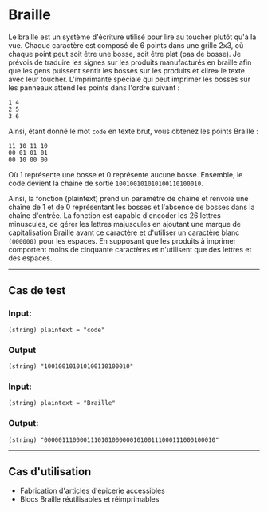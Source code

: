 # Braille
Le braille est un système d'écriture utilisé pour lire au toucher plutôt qu'à la vue. 
Chaque caractère est composé de 6 points dans une grille 2x3, où chaque point peut soit être une bosse, soit être plat (pas de bosse). 
Je prévois de traduire les signes sur les produits manufacturés en braille afin que les gens puissent sentir les bosses sur les produits et «lire» le texte avec leur toucher. 
L'imprimante spéciale qui peut imprimer les bosses sur les panneaux attend les points dans l'ordre suivant :

```
1 4
2 5
3 6
```
Ainsi, étant donné le mot ```code``` en texte brut, vous obtenez les points Braille :
```
11 10 11 10
00 01 01 01
00 10 00 00
```
Où 1 représente une bosse et 0 représente aucune bosse. Ensemble, le code devient la chaîne de sortie ```100100101010100110100010```.

Ainsi, la fonction (plaintext) prend un paramètre de chaîne et renvoie une chaîne de 1 et de 0 représentant les bosses et l'absence de bosses dans la chaîne d'entrée. 
La fonction est capable d'encoder les 26 lettres minuscules, de gérer les lettres majuscules en ajoutant une marque de capitalisation Braille avant ce caractère et d'utiliser un caractère blanc ```(000000)``` pour les espaces. 
En supposant que les produits à imprimer comportent moins de cinquante caractères et n'utilisent que des lettres et des espaces.

---

## Cas de test
### Input:
``` (string) plaintext = "code" ```
### Output
``` (string) "100100101010100110100010" ```
### Input:
``` (string) plaintext = "Braille" ```
### Output:
``` (string) "000001110000111010100000010100111000111000100010" ```

---

## Cas d'utilisation
- Fabrication d'articles d'épicerie accessibles
- Blocs Braille réutilisables et réimprimables
